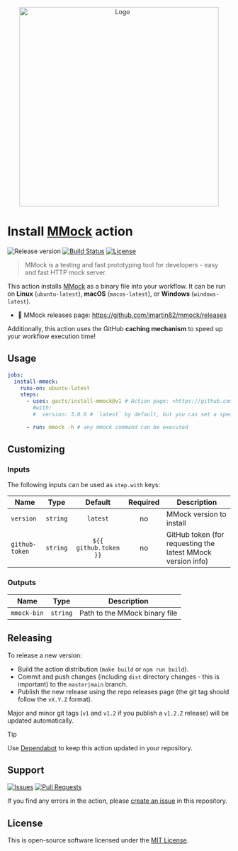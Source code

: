 <p align="center">
  <img src="https://github.com/jmartin82/mmock/raw/master/docs/logo.png" alt="Logo" width="450" />
</p>

# Install [MMock][mmock] action

![Release version][badge_release_version]
[![Build Status][badge_build]][link_build]
[![License][badge_license]][link_license]

> MMock is a testing and fast prototyping tool for developers - easy and fast HTTP mock server.

This action installs [MMock][mmock] as a binary file into your workflow. It can be run on **Linux** (`ubuntu-latest`),
**macOS** (`macos-latest`), or **Windows** (`windows-latest`).

- 🚀 MMock releases page: <https://github.com/jmartin82/mmock/releases>

Additionally, this action uses the GitHub **caching mechanism** to speed up your workflow execution time!

## Usage

```yaml
jobs:
  install-mmock:
    runs-on: ubuntu-latest
    steps:
      - uses: gacts/install-mmock@v1 # Action page: <https://github.com/gacts/install-mmock>
        #with:
        #  version: 3.0.0 # `latest` by default, but you can set a specific version to install

      - run: mmock -h # any mmock command can be executed
```

## Customizing

### Inputs

The following inputs can be used as `step.with` keys:

| Name           |   Type   |        Default        | Required | Description                                                 |
|----------------|:--------:|:---------------------:|:--------:|-------------------------------------------------------------|
| `version`      | `string` |       `latest`        |    no    | MMock version to install                                    |
| `github-token` | `string` | `${{ github.token }}` |    no    | GitHub token (for requesting the latest MMock version info) |

### Outputs

| Name        |   Type   | Description                   |
|-------------|:--------:|-------------------------------|
| `mmock-bin` | `string` | Path to the MMock binary file |

## Releasing

To release a new version:

- Build the action distribution (`make build` or `npm run build`).
- Commit and push changes (including `dist` directory changes - this is important) to the `master|main` branch.
- Publish the new release using the repo releases page (the git tag should follow the `vX.Y.Z` format).

Major and minor git tags (`v1` and `v1.2` if you publish a `v1.2.Z` release) will be updated automatically.

> [!TIP]
> Use [Dependabot](https://bit.ly/45zwLL1) to keep this action updated in your repository.

## Support

[![Issues][badge_issues]][link_issues]
[![Pull Requests][badge_pulls]][link_pulls]

If you find any errors in the action, please [create an issue][link_create_issue] in this repository.

## License

This is open-source software licensed under the [MIT License][link_license].

[badge_build]:https://img.shields.io/github/actions/workflow/status/gacts/install-mmock/tests.yml?branch=master&maxAge=30
[badge_release_version]:https://img.shields.io/github/release/gacts/install-mmock.svg?maxAge=30
[badge_license]:https://img.shields.io/github/license/gacts/install-mmock.svg?longCache=true
[badge_release_date]:https://img.shields.io/github/release-date/gacts/install-mmock.svg?maxAge=180
[badge_commits_since_release]:https://img.shields.io/github/commits-since/gacts/install-mmock/latest.svg?maxAge=45
[badge_issues]:https://img.shields.io/github/issues/gacts/install-mmock.svg?maxAge=45
[badge_pulls]:https://img.shields.io/github/issues-pr/gacts/install-mmock.svg?maxAge=45

[link_build]:https://github.com/gacts/install-mmock/actions
[link_license]:https://github.com/gacts/install-mmock/blob/master/LICENSE
[link_issues]:https://github.com/gacts/install-mmock/issues
[link_create_issue]:https://github.com/gacts/install-mmock/issues/new
[link_pulls]:https://github.com/gacts/install-mmock/pulls

[mmock]:https://github.com/jmartin82/mmock
